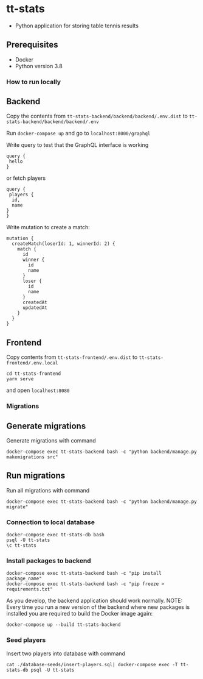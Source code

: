 # tt-stats

- Python application for storing table tennis results


## Prerequisites

- Docker
- Python version 3.8

### How to run locally

## Backend
Copy the contents from `tt-stats-backend/backend/backend/.env.dist` to `tt-stats-backend/backend/backend/.env`

Run `docker-compose up` and go to `localhost:8000/graphql`

Write query to test that the GraphQL interface is working

```
query {
 hello
}
```

or fetch players

```
query {
 players {
  id,
  name
}
}
```

Write mutation to create a match:

```
mutation {
  createMatch(loserId: 1, winnerId: 2) {
    match {
      id
      winner {
        id
        name
      }
      loser {
        id
        name
      }
      createdAt
      updatedAt
    }
  }
}
```

## Frontend

Copy contents from `tt-stats-frontend/.env.dist` to `tt-stats-frontend/.env.local`

```
cd tt-stats-frontend
yarn serve
```

and open `localhost:8080`

### Migrations


## Generate migrations

Generate migrations with command

```
docker-compose exec tt-stats-backend bash -c "python backend/manage.py makemigrations src"
```

## Run migrations

Run all migrations with command

```
docker-compose exec tt-stats-backend bash -c "python backend/manage.py migrate"
```


### Connection to local database

```
docker-compose exec tt-stats-db bash
psql -U tt-stats
\c tt-stats
```

### Install packages to backend

```
docker-compose exec tt-stats-backend bash -c "pip install package_name"
docker-compose exec tt-stats-backend bash -c "pip freeze > requirements.txt"
```

As you develop, the backend application should work normally. 
NOTE: Every time you run a new version of the backend where new packages is installed you are required to build the Docker image again:

```
docker-compose up --build tt-stats-backend
```

### Seed players

Insert two players into database with command

```
cat ./database-seeds/insert-players.sql| docker-compose exec -T tt-stats-db psql -U tt-stats
```